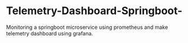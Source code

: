 # Telemetry-Dashboard-Springboot-
Monitoring a springboot microservice using prometheus and make telemetry dashboard using grafana.
